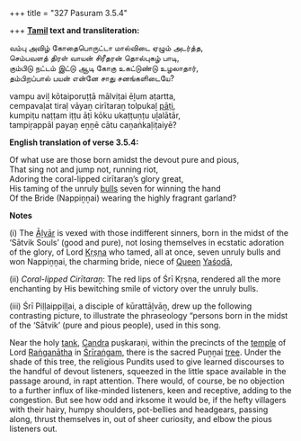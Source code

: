 +++
title = "327 Pasuram 3.5.4"

+++
**[Tamil](/definition/tamil#history "show Tamil definitions") text and transliteration:**

வம்பு அவிழ் கோதைபொருட்டா மால்விடை ஏழும் அடர்த்த,  
செம்பவளத் திரள் வாயன் சிரீதரன் தொல்புகழ் பாடி,  
கும்பிடு நட்டம் இட்டு ஆடி கோகு உகட்டுண்டு உழலாதார்,  
தம்பிறப்பால் பயன் என்னே சாது சனங்களிடையே?

vampu aviḻ kōtaiporuṭṭā mālviṭai ēḻum aṭartta,  
cempavaḷat tiraḷ vāyaṉ cirītaraṉ tolpukaḻ [pāṭi](/definition/pati#vaishnavism "show pāṭi definitions"),  
kumpiṭu naṭṭam iṭṭu āṭi kōku ukaṭṭuṇṭu uḻalātār,  
tampiṟappāl payaṉ eṉṉē cātu caṉaṅkaḷiṭaiyē?

**English translation of verse 3.5.4:**

Of what use are those born amidst the devout pure and pious,  
That sing not and jump not, running riot,  
Adoring the coral-lipped cirītaraṉ’s glory great,  
His taming of the unruly [bulls](/definition/bull#history "show bulls definitions") seven for winning the hand  
Of the Bride (Nappiṉṉai) wearing the highly fragrant garland?

**Notes**

\(i\) The [Āḻvār](/definition/aḻvar#vaishnavism "show Āḻvār definitions") is vexed with those indifferent sinners, born in the midst of the ‘Sātvik Souls’ (good and pure), not losing themselves in ecstatic adoration of the glory, of Lord [Kṛṣṇa](/definition/krishna#vaishnavism "show Kṛṣṇa definitions") who tamed, all at once, seven unruly bulls and won Nappiṉṉai, the charming bride, niece of [Queen](/definition/queen#history "show Queen definitions") [Yaśodā](/definition/yashoda#vaishnavism "show Yaśodā definitions"),

\(ii\) *Coral-lipped Cirītaraṉ*: The red lips of Śrī Kṛṣṇa, rendered all the more enchanting by His bewitching smile of victory over the unruly bulls.

\(iii\) Śrī Piḷḷaippiḷḻai, a disciple of kūrattāḻvāṉ, drew up the following contrasting picture, to illustrate the phraseology “persons born in the midst of the ‘Sātvik’ (pure and pious people), used in this song.

Near the holy [tank](/definition/tank#history "show tank definitions"), [Candra](/definition/candra#vaishnavism "show Candra definitions") puṣkaraṇi, within the precincts of the [temple](/definition/temple#history "show temple definitions") of Lord [Raṅganātha](/definition/ranganatha#vaishnavism "show Raṅganātha definitions") in [Śrīraṅgam](/definition/shrirangam#vaishnavism "show Śrīraṅgam definitions"), there is the sacred Puṉṉai [tree](/definition/tree#history "show tree definitions"). Under the shade of this tree, the religious Pundits used to give learned discourses to the handful of devout listeners, squeezed in the little space available in the passage around, in rapt attention. There would, of course, be no objection to a further influx of like-minded listeners, keen and receptive, adding to the congestion. But see how odd and irksome it would be, if the hefty villagers with their hairy, humpy shoulders, pot-bellies and headgears, passing along, thrust themselves in, out of sheer curiosity, and elbow the pious listeners out.


